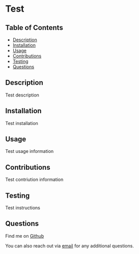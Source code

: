 # Test

 

## Table of Contents 
- [Description](#description)
- [Installation](#installation)
- [Usage](#usage)
- [Contributions](#contributions)
- [Testing](#testing)
- [Questions](#questions)
          
## Description
          
Test description
          
## Installation

Test installation
          
## Usage

Test usage information

## Contributions

Test contriution information

## Testing

Test instructions

## Questions

Find me on [Github](https://github.com/TestGit "Github")

You can also reach out via [email](test@email.com "Email") for any additional questions.


